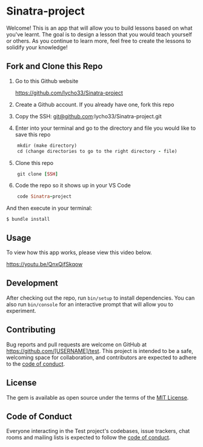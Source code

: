 # Sinatra-project

Welcome! This is an app that will allow you to build lessons based on what you've learnt. The goal is to design a lesson that you would teach yourself or others. As you continue to learn more, feel free to create the lessons to solidify your knowledge!

## Fork and Clone this Repo

1. Go to this Github website

    https://github.com/lycho33/Sinatra-project

2. Create a Github account. If you already have one, fork this repo
3. Copy the SSH: git@github.com:lycho33/Sinatra-project.git
4. Enter into your terminal and go to the directory and file you would like to save this repo
```ruby
    mkdir (make directory)
    cd (change directories to go to the right directory - file)
```
5. Clone this repo
``` ruby
    git clone [SSH]
```
6. Code the repo so it shows up in your VS Code
```ruby
    code Sinatra-project
```
And then execute in your terminal:

    $ bundle install

## Usage

To view how this app works, please view this video below. 

https://youtu.be/QnxQjfSkqow

## Development

After checking out the repo, run `bin/setup` to install dependencies. You can also run `bin/console` for an interactive prompt that will allow you to experiment.

## Contributing

Bug reports and pull requests are welcome on GitHub at https://github.com/[USERNAME]/test. This project is intended to be a safe, welcoming space for collaboration, and contributors are expected to adhere to the [code of conduct](https://github.com/[USERNAME]/test/blob/master/CODE_OF_CONDUCT.md).

## License

The gem is available as open source under the terms of the [MIT License](https://opensource.org/licenses/MIT).

## Code of Conduct

Everyone interacting in the Test project's codebases, issue trackers, chat rooms and mailing lists is expected to follow the [code of conduct](https://github.com/[USERNAME]/test/blob/master/CODE_OF_CONDUCT.md).
